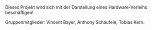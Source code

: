 
Dieses Projekt wird sich mit der Darstellung eines Hardware-Verleihs beschäftigen!

Gruppenmitglieder: Vincent Bayer, Anthony Schäufele, Tobias Kern.
